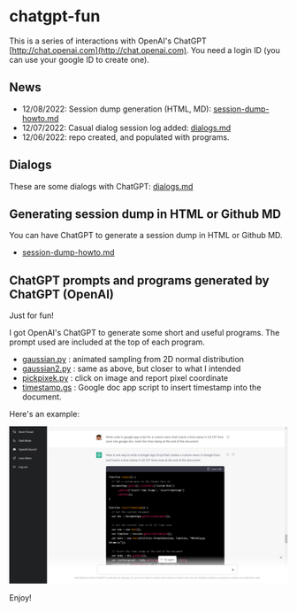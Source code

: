 # chatgpt-fun

This is a series of interactions with OpenAI's ChatGPT [http://chat.openai.com](http://chat.openai.com). You need a login ID (you can use your google ID to create one).

## News

* 12/08/2022: Session dump generation (HTML, MD): [session-dump-howto.md](session-dump-howto.md)
* 12/07/2022: Casual dialog session log added: [dialogs.md](dialogs.md) 
* 12/06/2022: repo created, and populated with programs.

## Dialogs 

These are some dialogs with ChatGPT: [dialogs.md](dialogs.md)

## Generating session dump in HTML or Github MD

You can have ChatGPT to generate a session dump in HTML or Github MD. 
* [session-dump-howto.md](session-dump-howto.md)

## ChatGPT prompts and programs generated by ChatGPT (OpenAI)

Just for fun!

I got OpenAI's ChatGPT to generate some short and useful programs. The prompt used are included at the top of each program.

* [gaussian.py](gaussian.py) : animated sampling from 2D normal distribution
* [gaussian2.py](gaussian2.py) : same as above, but closer to what I intended
* [pickpixek.py](pickpixel.py) : click on image and report pixel coordinate
* [timestamp.gs](timestamp.gs) : Google doc app script to insert timestamp into the document.

Here's an example:

![example session](example-session.png)

Enjoy!
